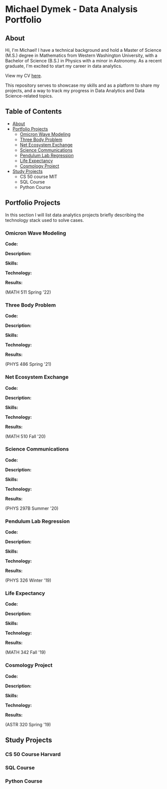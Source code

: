 # Michael Dymek - Data Analysis Portfolio
## About

Hi, I'm Michael! I have a technical background and hold a Master of Science (M.S.) degree in Mathematics from Western Washington University, with a Bachelor of Science (B.S.) in Physics with a minor in Astronomy. As a recent graduate, I'm excited to start my career in data analytics. 

View my CV [here](https://github.com/superspysnake1/Portfolio/blob/main/Dymek%20CV.pdf).

This repository serves to showcase my skills and as a platform to share my projects, and a way to track my progress in Data Analytics and Data Science-related topics.

## Table of Contents
 - [About](https://github.com/superspysnake1/Portfolio#about)
 - [Portfolio Projects](https://github.com/superspysnake1/Portfolio#portfolio-projects)
   - [Omicron Wave Modeling](https://github.com/superspysnake1/Portfolio#omicron-wave-modeling)
   - [Three Body Problem](https://github.com/superspysnake1/Portfolio#three-body-problem)
   - [Net Ecosystem Exchange](https://github.com/superspysnake1/Portfolio#net-ecosystem-exchange)
   - [Science Communications](https://github.com/superspysnake1/Portfolio#science-communications)
   - [Pendulum Lab Regression](https://github.com/superspysnake1/Portfolio#pendulum-lab-regression) 
   - [Life Expectancy](https://github.com/superspysnake1/Portfolio#life-expectancy)
   - [Cosmology Project](https://github.com/superspysnake1/Portfolio#cosmology-project)
 - [Study Projects](https://github.com/superspysnake1/Portfolio#study-projects)
   - CS 50 course MIT
   - SQL Course
   - Python Course

## Portfolio Projects
In this section I will list data analytics projects briefly describing the technology stack used to solve cases.
### Omicron Wave Modeling 

**Code:** 

**Description:**

**Skills:**

**Technology:**

**Results:**

(MATH 511 Spring '22)

### Three Body Problem

**Code:** 

**Description:**

**Skills:**

**Technology:**

**Results:**

(PHYS 486 Spring '21)

### Net Ecosystem Exchange

**Code:** 

**Description:**

**Skills:**

**Technology:**

**Results:**

(MATH 510 Fall '20)

### Science Communications

**Code:** 

**Description:**

**Skills:**

**Technology:**

**Results:**

(PHYS 297B Summer '20)

### Pendulum Lab Regression

**Code:** 

**Description:**

**Skills:**

**Technology:**

**Results:**

(PHYS 326 Winter '19)

### Life Expectancy

**Code:** 

**Description:**

**Skills:**

**Technology:**

**Results:**

(MATH 342 Fall '19)

### Cosmology Project

**Code:** 

**Description:**

**Skills:**

**Technology:**

**Results:**

(ASTR 320 Spring '19)

## Study Projects

### CS 50 Course Harvard

### SQL Course

### Python Course
